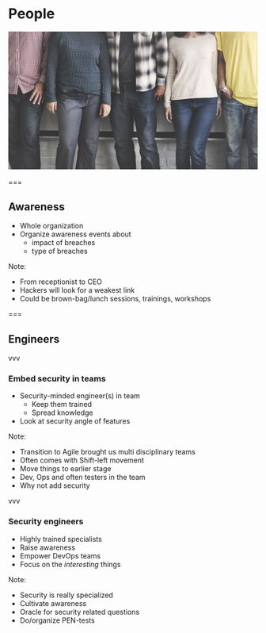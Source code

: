 # People
<img class='stretch' src='../images/pixabay/bonding-1985863_1280.jpg'/>

===

## Awareness
* Whole organization
* Organize awareness events about
  * impact of breaches
  * type of breaches

Note:
* From receptionist to CEO
* Hackers will look for a weakest link
* Could be brown-bag/lunch sessions, trainings, workshops

===

## Engineers

vvv

### Embed security in teams
* Security-minded engineer(s) in team
  * Keep them trained
  * Spread knowledge
* Look at security angle of features 

Note:
* Transition to Agile brought us multi disciplinary teams
* Often comes with Shift-left movement
* Move things to earlier stage
* Dev, Ops and often testers in the team
* Why not add security

vvv

### Security engineers
* Highly trained specialists
* Raise awareness
* Empower DevOps teams
* Focus on the _interesting_ things

Note:
* Security is really specialized
* Cultivate awareness
* Oracle for security related questions
* Do/organize PEN-tests
